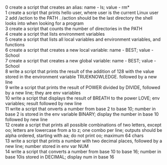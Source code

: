 0 create a script that creates an alias: name - ls; value - rm\*  
1 create a script that prints hello user, where user is the current Linux user  
2 add /action to the PATH . /action should be the last directory the shell looks into when looking for a program  
3 create a script that counts the number of directories in the PATH  
4 create a script that lists environment variables  
5 create a script that lists all local variables and environment variables, and functions  
6 create a script that creates a new local variable: name - BEST; value - School  
7 create a script that creates a new global variable: name - BEST; value - School  
8 write a script that prints the result of the addition of 128 with the value stored in the environment variable TRUEKNOWLEDGE. followed by a new line  
9 write a script that prints the result of POWER divided by DIVIDE, followed by a new line; they are env variables  
10 write a script that displays the result of BREATH to the power LOVE; env variables; result followed by new line  
11 write a script that onverts a number from base 2 to base 10; number in base 2 is stored in the env variable BINARY; display the number in base 10 followed by new line  
12 create a script that prints all possible combinations of two letters, except oo; letters are lowercase from a to z; one combo per line; outputs should be alpha ordered, starting with aa; do not print oo; maximum 64 chars  
13 write a script that prints a number with two decimal places, followed by a new line; number stored in env var NUM  
14 write a script that converts a number from base 10 to base 16; number in base 10is stored in DECIMAL; display num in base 16  
